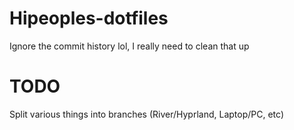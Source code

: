 # Hipeoples-dotfiles
Ignore the commit history lol, I really need to clean that up

# TODO
Split various things into branches (River/Hyprland, Laptop/PC, etc)
